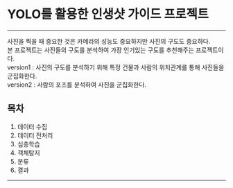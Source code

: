 # YOLO를 활용한 인생샷 가이드 프로젝트


---
 
사진을 찍을 때 중요한 것은 카메라의 성능도 중요하지만 사진의 구도도 중요하다.   
본 프로젝트는 사진들의 구도를 분석하여 가장 인기있는 구도를 추천해주는 프로젝트이다.   
version1 : 사진의 구도를 분석하기 위해 특정 건물과 사람의 위치관계를 통해 사진들을 군집화한다.   
version2 : 사람의 포즈를 분석하여 사진을 군집화한다. 

## 목차

1. 데이터 수집
2. 데이터 전처리
3. 심층학습
4. 객체탐지
5. 분류
6. 결과 

---


